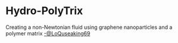 # Hydro-PolyTrix
Creating a non-Newtonian fluid using graphene nanoparticles and a polymer matrix [-@LoQuseaking69]()
